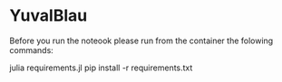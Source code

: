 # YuvalBlau

Before you run the noteook please run from the container the folowing commands:

julia requirements.jl
pip install -r requirements.txt
